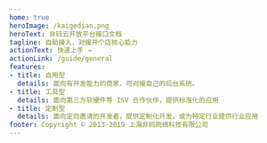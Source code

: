 ```yaml
---
home: true
heroImage: /kaigedian.png
heroText: 非码云开放平台接口文档
tagline: 自助接入，对接开个店核心能力
actionText: 快速上手 →
actionLink: /guide/general
features:
- title: 自用型
  details: 面向有开发能力的商家，可对接自己的后台系统。
- title: 工具型
  details: 面向第三方软硬件等 ISV 合作伙伴，提供标准化的应用
- title: 定制型
  details: 面向定向邀请的开发者，提供定制化开发，或为特定行业提供行业应用
footer: Copyright © 2013-2019 上海非码网络科技有限公司
---
```


